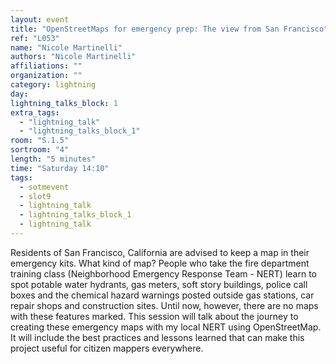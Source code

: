 ```yaml
---
layout: event
title: "OpenStreetMaps for emergency prep: The view from San Francisco"
ref: "L053"
name: "Nicole Martinelli"
authors: "Nicole Martinelli"
affiliations: ""
organization: ""
category: lightning
day: 
lightning_talks_block: 1
extra_tags:
  - "lightning_talk"
  - "lightning_talks_block_1"
room: "S.1.5"
sortroom: "4"
length: "5 minutes"
time: "Saturday 14:10"
tags:
  - sotmevent
  - slot9
  - lightning_talk
  - lightning_talks_block_1
  - lightning_talk
---
```

 Residents of San Francisco, California are advised to keep a map in their emergency kits. What kind of map? People who take the fire department training class (Neighborhood Emergency Response Team - NERT) learn to spot potable water hydrants, gas meters, soft story buildings, police call boxes and the chemical hazard warnings posted outside gas stations, car repair shops and construction sites. Until now, however, there are no maps with these features marked. This session will talk about the journey to creating these emergency maps with my local NERT using OpenStreetMap. It will include the best practices and lessons learned that can make this project useful for citizen mappers everywhere.